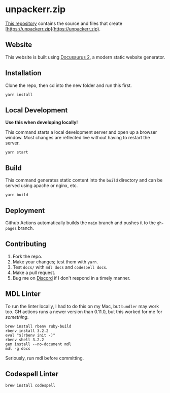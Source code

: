 # unpackerr.zip

[This repository](https://github.com/Unpackerr/unpackerr.github.io)
contains the source and files that create [https://unpackerr.zip](https://unpackerr.zip).

## Website

This website is built using [Docusaurus 2](https://v2.docusaurus.io/), a modern static website generator.

## Installation

Clone the repo, then cd into the new folder and run this first.

```console
yarn install
```

## Local Development

**Use this when developing locally!**

This command starts a local development server and open up a browser window.
Most changes are reflected live without having to restart the server.

```console
yarn start
```

## Build

This command generates static content into the `build` directory and can be served using apache or nginx, etc.

```console
yarn build
```

## Deployment

Github Actions automatically builds the `main` branch and pushes it to the `gh-pages` branch.

## Contributing

1. Fork the repo.
1. Make your changes; test them with `yarn`.
1. Test `docs/` with `mdl docs` and `codespell docs`.
1. Make a pull request.
1. Bug me on [Discord](https://golift.io/discord) if I don't respond in a timely manner.

## MDL Linter

To run the linter locally, I had to do this on my Mac, but `bundler` may work too.
GH actions runs a newer version than 0.11.0, but this worked for me for _something_.

```shell
brew install rbenv ruby-build
rbenv install 3.2.2
eval "$(rbenv init -)"
rbenv shell 3.2.2
gem install --no-document mdl
mdl -g docs
```

Seriously, run mdl before committing.

## Codespell Linter

```shell
brew install codespell
```
